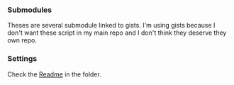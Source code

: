 ### Submodules

Theses are several submodule linked to gists. I'm using gists because I don't
want these script in my main repo and I don't think they deserve they own repo.

### Settings

Check the [Readme][rd] in the folder.

[rd]: https://github.com/aldl/dotvim/tree/master/vim/plugin/settings#readme
